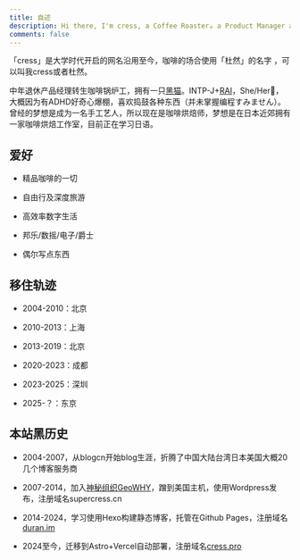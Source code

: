 ```yaml
---
title: 自述
description: Hi there, I'm cress, a Coffee Roaster☕️ a Product Manager and Life Hacker.
comments: false
---
```


「cress」是大学时代开启的网名沿用至今，咖啡的场合使用「杜然」的名字 ，可以叫我cress或者杜然。

中年退休产品经理转生咖啡锅炉工，拥有一只[黑猫](https://www.instagram.com/p/B0iv-ztgHm7/)。INTP-J+[RAI](https://zh.wikipedia.org/wiki/霍爾蘭六邊形)，She/Her🌈，大概因为有ADHD好奇心爆棚，喜欢捣鼓各种东西（并未掌握编程すみません）。曾经的梦想是成为一名手工艺人，所以现在是咖啡烘焙师，梦想是在日本近郊拥有一家咖啡烘焙工作室，目前正在学习日语。

## 爱好

- 精品咖啡的一切

- 自由行及深度旅游

- 高效率数字生活

- 邦乐/数摇/电子/爵士

- 偶尔写点东西

## 移住轨迹

- 2004-2010：北京

- 2010-2013：上海

- 2013-2019：北京

- 2020-2023：成都

- 2023-2025：深圳

- 2025-？：东京

## 本站黑历史

- 2004-2007，从blogcn开始blog生涯，折腾了中国大陆台湾日本美国大概20几个博客服务商

- 2007-2014，加入[神秘组织GeoWHY](https://site.douban.com/geowhy/room/13493/)，蹭到美国主机，使用Wordpress发布，注册域名supercress.cn

- 2014-2024，学习使用Hexo构建静态博客，托管在Github Pages，注册域名[duran.im](http://duran.im)

- 2024至今，迁移到Astro+Vercel自动部署，注册域名[cress.pro](https://cress.pro)
